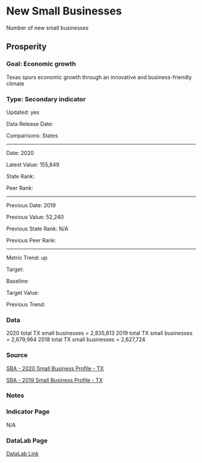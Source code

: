# New Small Businesses

Number of new small businesses

## Prosperity

### Goal: Economic growth

Texas spurs economic growth through an innovative and business-friendly climate

### Type: Secondary indicator

Updated: yes

Data Release Date: 

Comparisons: States


----

Date: 2020

Latest Value: 155,849 

State Rank: 

Peer Rank: 


----

Previous Date: 2019

Previous Value: 52,240

Previous State Rank: N/A

Previous Peer Rank: 


----
Metric Trend: up

Target: 

Baseline: 

Target Value: 

Previous Trend: 



<!--### Value

| Year        |  Value      | Rank     | Previous Year   | Previous Value | Previous Rank | Trend | 
| ----------- | ----------- | ----------- | ----------- | ----------- | ----------- | -----------|
|    2020     |    155,849  |             |    2019     |    52,240     | N/A         | up        | 

-->
### Data

2020 total TX small businesses = 2,835,813
2019 total TX small businesses = 2,679,964
2018 total TX small businesses = 2,627,724

### Source

[SBA - 2020 Small Business Profile - TX](https://cdn.advocacy.sba.gov/wp-content/uploads/2020/06/04144220/2020-Small-Business-Economic-Profile-TX.pdf)

[SBA - 2019 Small Business Profile - TX](https://cdn.advocacy.sba.gov/wp-content/uploads/2019/04/23142659/2019-Small-Business-Profiles-TX.pdf)

### Notes


### Indicator Page
N/A


### DataLab Page

[DataLab Link](https://datalab.texas2036.org/httymme/small-business-growth?accesskey=uyhhjid)


